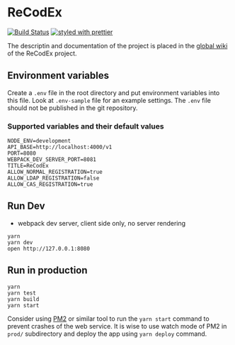 # ReCodEx

[![Build Status](https://travis-ci.org/ReCodEx/web-app.svg?branch=master)](https://travis-ci.org/ReCodEx/web-app)
[![styled with prettier](https://img.shields.io/badge/styled_with-prettier-ff69b4.svg)](https://github.com/prettier/prettier)

The descriptin and documentation of the project is placed in the [global wiki](https://github.com/ReCodEx/wiki/wiki) of the ReCodEx project.

## Environment variables

Create a `.env` file in the root directory and put environment variables into this file. Look at `.env-sample` file for an example settings. The `.env` file should not be published in the git repository.

### Supported variables and their default values

```
NODE_ENV=development
API_BASE=http://localhost:4000/v1
PORT=8080
WEBPACK_DEV_SERVER_PORT=8081
TITLE=ReCodEx
ALLOW_NORMAL_REGISTRATION=true
ALLOW_LDAP_REGISTRATION=false
ALLOW_CAS_REGISTRATION=true
```

## Run Dev

* webpack dev server, client side only, no server rendering

```
yarn
yarn dev
open http://127.0.0.1:8080
```

## Run in production

```
yarn
yarn test
yarn build
yarn start
```

Consider using [PM2](http://pm2.keymetrics.io/) or similar tool to run the `yarn start` command to prevent crashes of the web service. It is wise to use watch mode of PM2 in `prod/` subdirectory and deploy the app using `yarn deploy` command.
